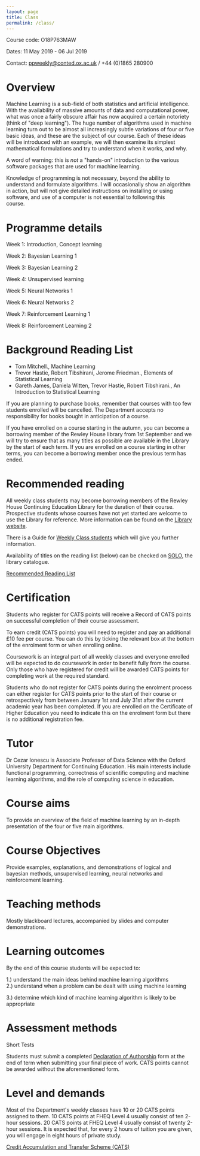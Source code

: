 ```yaml
---
layout: page
title: Class
permalink: /class/
---
```

Course code: O18P763MAW

Dates: 11 May 2019 - 06 Jul 2019

Contact: ppweekly@conted.ox.ac.uk / +44 (0)1865 280900

# Overview

Machine Learning is a sub-field of both statistics and artificial intelligence.  With the availability of massive amounts of data and computational power, what was once a fairly obscure affair has now acquired a certain notoriety (think of "deep learning").  The huge number of algorithms used in machine learning turn out to be almost all increasingly subtle variations of four or five basic ideas, and these are the subject of our course.  Each of these ideas will be introduced with an example, we will then examine its simplest mathematical formulations and try to understand when it works, and why.

A word of warning: this is *not* a "hands-on" introduction to the various software packages that are used for machine learning.

Knowledge of programming is not necessary, beyond the ability to understand and formulate algorithms.  I will occasionally show an algorithm in action, but will not give detailed instructions on installing or using software, and use of a computer is not essential to following this course.    

# Programme details

Week 1:          Introduction, Concept learning     

Week 2:          Bayesian Learning 1

Week 3:          Bayesian Learning 2

Week 4:          Unsupervised learning

Week 5:          Neural Networks 1

Week 6:          Neural Networks 2

Week 7:          Reinforcement Learning 1     

Week 8:          Reinforcement Learning 2    

# Background Reading List

* Tom Mitchell., Machine Learning
* Trevor Hastie, Robert Tibshirani, Jerome Friedman., Elements of Statistical Learning     
* Gareth James, Daniela Witten, Trevor Hastie, Robert Tibshirani., An Introduction to Statistical Learning     

If you are planning to purchase books, remember that courses with too few students enrolled will be cancelled. The Department accepts no responsibility for books bought in anticipation of a course.

If you have enrolled on a course starting in the autumn, you can become a borrowing member of the Rewley House library from 1st September and we will try to ensure that as many titles as possible are available in the Library by the start of each term. If you are enrolled on a course starting in other terms, you can become a borrowing member once the previous term has ended.

# Recommended reading
All weekly class students may become borrowing members of the Rewley House Continuing Education Library for the duration of their course. Prospective students whose courses have not yet started are welcome to use the Library for reference. More information can be found on the [Library website](http://www.bodleian.ox.ac.uk/conted).

There is a Guide for [Weekly Class students](http://ox.libguides.com/conted-weeklyclass) which will give you further information. 

Availability of titles on the reading list (below) can be checked on [SOLO](http://solo.bodleian.ox.ac.uk/), the library catalogue.

[Recommended Reading List](https://www.conted.ox.ac.uk/mnt/attachments/ionescuc_tt19.pdf)

# Certification
Students who register for CATS points will receive a Record of CATS points on successful completion of their course assessment.

To earn credit (CATS points) you will need to register and pay an additional £10 fee per course. You can do this by ticking the relevant box at the bottom of the enrolment form or when enrolling online.

Coursework is an integral part of all weekly classes and everyone enrolled will be expected to do coursework in order to benefit fully from the course. Only those who have registered for credit will be awarded CATS points for completing work at the required standard.

Students who do not register for CATS points during the enrolment process can either register for CATS points prior to the start of their course or retrospectively from between January 1st and July 31st after the current academic year has been completed. If you are enrolled on the Certificate of Higher Education you need to indicate this on the enrolment form but there is no additional registration fee.

# Tutor
Dr Cezar Ionescu is Associate Professor of Data Science with the  Oxford University Department for Continuing Education.  His main interests include functional programming, correctness of scientific computing and machine learning algorithms,  and the role of computing science in education.

# Course aims
To provide an overview of the field of machine learning by an in-depth presentation of the four or five main algorithms.     

# Course Objectives
Provide examples, explanations, and demonstrations of logical and bayesian methods, unsupervised learning, neural networks  and reinforcement learning. 

# Teaching methods
Mostly blackboard lectures, accompanied by slides and computer demonstrations.     

# Learning outcomes
By the end of this course students will be expected to:

1.) understand the main ideas behind machine learning algorithms                                                                       
2.) understand when a problem can be dealt with using machine learning

3.) determine which kind of machine learning algorithm is likely to be appropriate        
# Assessment methods
Short Tests

Students must submit a completed [Declaration of Authorship](https://www.conted.ox.ac.uk/mnt/attachments/declaration-of-authorship-form-wc.docx) form at the end of term when submitting your final piece of work. CATS points cannot be awarded without the aforementioned form.


# Level and demands
Most of the Department's weekly classes have 10 or 20 CATS points assigned to them. 10 CATS points at FHEQ Level 4 usually consist of ten 2-hour sessions. 20 CATS points at FHEQ Level 4 usually consist of twenty 2-hour sessions. It is expected that, for every 2 hours of tuition you are given, you will engage in eight hours of private study.

[Credit Accumulation and Transfer Scheme (CATS)](http://www.conted.ox.ac.uk/studentsupport/faq/cats.php)
